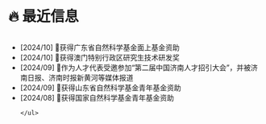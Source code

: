 <span class='anchor' id='news'></span>
# 🔥 最近信息
<!-- - *2022.02*: &nbsp;🎉🎉 Lorem ipsum dolor sit amet, consectetur adipiscing elit. Vivamus ornare aliquet ipsum, ac tempus justo dapibus sit amet. 
- *2022.02*: &nbsp;🎉🎉 Lorem ipsum dolor sit amet, consectetur adipiscing elit. Vivamus ornare aliquet ipsum, ac tempus justo dapibus sit amet.  -->

<div class="news-div has-news-scrollbar" style="overflow-y: auto; max-height: 280px; height: auto;">
    <ul class="news-list">
        <!-- <li class="news-item">
            <span class="news-date">[2024/08]</span>
            <span class="news-content"></span>
        </li> -->
        <li class="news-item">
            <span class="news-date">[2024/10]</span>
            <span class="news-content">🎉获得广东省自然科学基金面上基金资助</span>
        </li>
	 <li class="news-item">
            <span class="news-date">[2024/10]</span>
            <span class="news-content">🎉获得澳门特别行政区研究生技术研发奖</span>
        </li>
	 <li class="news-item">
            <span class="news-date">[2024/09]</span>
            <span class="news-content">🎉作为人才代表受邀参加“第二届中国济南人才招引大会”，并被济南日报、济南时报新黄河等媒体报道</span>
        </li>
	 <li class="news-item">
            <span class="news-date">[2024/09]</span>
            <span class="news-content">🎉获得山东省自然科学基金青年基金资助</span>
        </li>
	 <li class="news-item">
            <span class="news-date">[2024/08]</span>
            <span class="news-content">🎉获得国家自然科学基金青年基金资助</span>
        </li>



    </ul>
</div>

